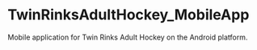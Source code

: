 TwinRinksAdultHockey_MobileApp
==============================

Mobile application for Twin Rinks Adult Hockey on the Android platform.
